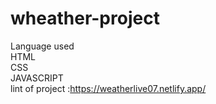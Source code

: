 # wheather-project
Language used<br>
HTML<br>
CSS<br>
JAVASCRIPT<br>
lint of project :https://weatherlive07.netlify.app/
